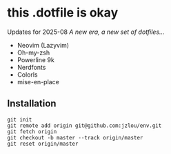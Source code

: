 # this .dotfile is okay

Updates for 2025-08
_A new era, a new set of dotfiles..._

- Neovim (Lazyvim)
- Oh-my-zsh
- Powerline 9k
- Nerdfonts
- Colorls
- mise-en-place

## Installation

```
git init
git remote add origin git@github.com:jzlou/env.git
git fetch origin
git checkout -b master --track origin/master
git reset origin/master
```
